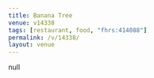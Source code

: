 ```yaml
---
title: Banana Tree
venue: v14338
tags: [restaurant, food, "fhrs:414088"]
permalink: /v/14338/
layout: venue
---
```

null